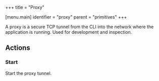 +++
title = "Proxy"

[menu.main]
identifier = "proxy"
parent = "primitives"
+++

A proxy is a secure TCP tunnel from the CLI into the network where the application is running. Used for development and inspection.

## Actions

### Start

Start the proxy tunnel.

